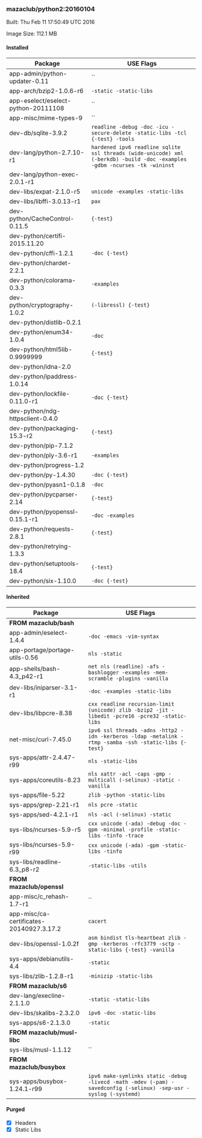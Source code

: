 ### mazaclub/python2:20160104
Built: Thu Feb 11 17:50:49 UTC 2016

Image Size: 112.1 MB
#### Installed
Package | USE Flags
--------|----------
app-admin/python-updater-0.11 | ``
app-arch/bzip2-1.0.6-r6 | `-static -static-libs`
app-eselect/eselect-python-20111108 | ``
app-misc/mime-types-9 | ``
dev-db/sqlite-3.9.2 | `readline -debug -doc -icu -secure-delete -static-libs -tcl {-test} -tools`
dev-lang/python-2.7.10-r1 | `hardened ipv6 readline sqlite ssl threads (wide-unicode) xml (-berkdb) -build -doc -examples -gdbm -ncurses -tk -wininst`
dev-lang/python-exec-2.0.1-r1 | ` `
dev-libs/expat-2.1.0-r5 | `unicode -examples -static-libs`
dev-libs/libffi-3.0.13-r1 | `pax`
dev-python/CacheControl-0.11.5 | `{-test}`
dev-python/certifi-2015.11.20 | ` `
dev-python/cffi-1.2.1 | `-doc {-test}`
dev-python/chardet-2.2.1 | ` `
dev-python/colorama-0.3.3 | `-examples`
dev-python/cryptography-1.0.2 | `(-libressl) {-test}`
dev-python/distlib-0.2.1 | ` `
dev-python/enum34-1.0.4 | `-doc`
dev-python/html5lib-0.9999999 | `{-test}`
dev-python/idna-2.0 | ` `
dev-python/ipaddress-1.0.14 | ` `
dev-python/lockfile-0.11.0-r1 | `-doc {-test}`
dev-python/ndg-httpsclient-0.4.0 | ` `
dev-python/packaging-15.3-r2 | `{-test}`
dev-python/pip-7.1.2 | ` `
dev-python/ply-3.6-r1 | `-examples`
dev-python/progress-1.2 | ` `
dev-python/py-1.4.30 | `-doc {-test}`
dev-python/pyasn1-0.1.8 | `-doc`
dev-python/pycparser-2.14 | `{-test}`
dev-python/pyopenssl-0.15.1-r1 | `-doc -examples`
dev-python/requests-2.8.1 | `{-test}`
dev-python/retrying-1.3.3 | ` `
dev-python/setuptools-18.4 | `{-test}`
dev-python/six-1.10.0 | `-doc {-test}`
#### Inherited
Package | USE Flags
--------|----------
**FROM mazaclub/bash** |
app-admin/eselect-1.4.4 | `-doc -emacs -vim-syntax`
app-portage/portage-utils-0.56 | `nls -static`
app-shells/bash-4.3_p42-r1 | `net nls (readline) -afs -bashlogger -examples -mem-scramble -plugins -vanilla`
dev-libs/iniparser-3.1-r1 | `-doc -examples -static-libs`
dev-libs/libpcre-8.38 | `cxx readline recursion-limit (unicode) zlib -bzip2 -jit -libedit -pcre16 -pcre32 -static-libs`
net-misc/curl-7.45.0 | `ipv6 ssl threads -adns -http2 -idn -kerberos -ldap -metalink -rtmp -samba -ssh -static-libs {-test}`
sys-apps/attr-2.4.47-r99 | `nls -static-libs`
sys-apps/coreutils-8.23 | `nls xattr -acl -caps -gmp -multicall (-selinux) -static -vanilla`
sys-apps/file-5.22 | `zlib -python -static-libs`
sys-apps/grep-2.21-r1 | `nls pcre -static`
sys-apps/sed-4.2.1-r1 | `nls -acl (-selinux) -static`
sys-libs/ncurses-5.9-r5 | `cxx unicode (-ada) -debug -doc -gpm -minimal -profile -static-libs -tinfo -trace`
sys-libs/ncurses-5.9-r99 | `cxx unicode (-ada) -gpm -static-libs -tinfo`
sys-libs/readline-6.3_p8-r2 | `-static-libs -utils`
**FROM mazaclub/openssl** |
app-misc/c_rehash-1.7-r1 | ``
app-misc/ca-certificates-20140927.3.17.2 | `cacert`
dev-libs/openssl-1.0.2f | `asm bindist tls-heartbeat zlib -gmp -kerberos -rfc3779 -sctp -static-libs {-test} -vanilla`
sys-apps/debianutils-4.4 | `-static`
sys-libs/zlib-1.2.8-r1 | `-minizip -static-libs`
**FROM mazaclub/s6** |
dev-lang/execline-2.1.1.0 | `-static -static-libs`
dev-libs/skalibs-2.3.2.0 | `ipv6 -doc -static-libs`
sys-apps/s6-2.1.3.0 | `-static`
**FROM mazaclub/musl-libc** |
sys-libs/musl-1.1.12 | ``
**FROM mazaclub/busybox** |
sys-apps/busybox-1.24.1-r99 | `ipv6 make-symlinks static -debug -livecd -math -mdev (-pam) -savedconfig (-selinux) -sep-usr -syslog (-systemd)`
#### Purged
- [x] Headers
- [x] Static Libs
